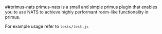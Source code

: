 ##primus-nats
primus-nats is a small and simple primus plugin that enables you to use NATS to achieve highly performant room-like functionality in primus.

For example usage refer to `tests/test.js`